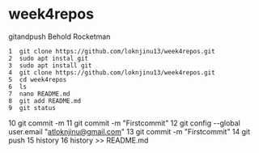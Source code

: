 # week4repos
gitandpush
Behold Rocketman

    1  git clone https://github.com/loknjinu13/week4repos.git
    2  sudo apt instal git
    3  sudo apt install git
    4  git clone https://github.com/loknjinu13/week4repos.git
    5  cd week4repos
    6  ls
    7  nano README.md
    8  git add README.md
    9  git status
   10  git commit -m
   11  git commit -m "Firstcommit"
   12  git config --global user.email "atloknjinu@gmail.com"
   13  git commit -m "Firstcommit"
   14  git push
   15  history
   16  history >> README.md
